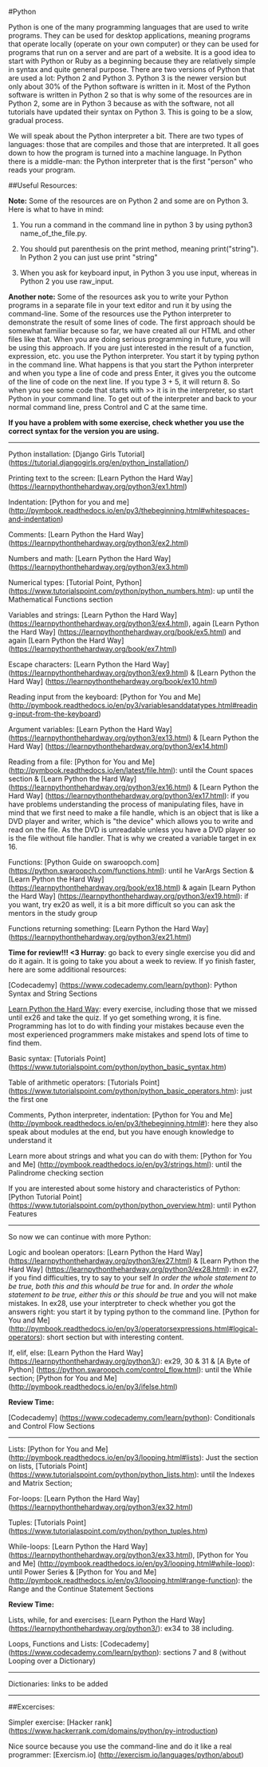 #Python

Python is one of the many programming languages that are used to write programs. They can be used for desktop applications, meaning programs that operate locally (operate on your own computer) or they can be used for programs that run on a server and are part of a website. It is a good idea to start with Python or Ruby as a beginning because they are relatively simple in syntax and quite general purpose. There are two versions of Python that are used a lot: Python 2 and Python 3. Python 3 is the newer version but only about 30% of the Python software is written in it. Most of the Python software is written in Python 2 so that is why some of the resources are in Python 2, some are in Python 3 because as with the software, not all tutorials have updated their syntax on Python 3. This is going to be a slow, gradual process. 

We will speak about the Python interpreter a bit. There are two types of languages: those that are compiles and those that are interpreted. It all goes down to how the program is turned into a machine language. In Python there is a middle-man: the Python interpreter that is the first "person" who reads your program. 

##Useful Resources: 

**Note:** Some of the resources are on Python 2 and some are on Python 3. Here is what to have in mind: 

1. You run a command in the command line in python 3 by using python3 name_of_the_file.py. 

2. You should put parenthesis on the print method, meaning print("string"). In Python 2 you can just use print "string"

3. When you ask for keyboard input, in Python 3 you use input, whereas in Python 2 you use raw_input. 

**Another note:** Some of the resources ask you to write your Python programs in a separate file in your text editor and run it by using the command-line. Some of the resources use the Python interpreter to demonstrate the result of some lines of code. The first approach should be somewhat familiar because so far, we have created all our HTML and other files like that. When you are doing serious programming in future, you will be using this approach. If you are just interested in the result of a function, expression, etc. you use the Python interpreter. You start it by typing python in the command line. What happens is that you start the Python interpreter and when you type a line of code and press Enter, it gives you the outcome of the line of code on the next line. If you type 3 + 5, it will return 8. So when you see some code that starts with >> it is in the interpreter, so start Python in your command line. To get out of the interpreter and back to your normal command line, press Control and C at the same time. 

**If you have a problem with some exercise, check whether you use the correct syntax for the version you are using.**


***
 

Python installation: [Django Girls Tutorial] (https://tutorial.djangogirls.org/en/python_installation/)

Printing text to the screen: [Learn Python the Hard Way] (https://learnpythonthehardway.org/python3/ex1.html)

Indentation: [Python for you and me] (http://pymbook.readthedocs.io/en/py3/thebeginning.html#whitespaces-and-indentation)

Comments: [Learn Python the Hard Way] (https://learnpythonthehardway.org/python3/ex2.html)

Numbers and math: [Learn Python the Hard Way] (https://learnpythonthehardway.org/python3/ex3.html)

Numerical types: [Tutorial Point, Python] (https://www.tutorialspoint.com/python/python_numbers.htm): up until the Mathematical Functions section 

Variables and strings: [Learn Python the Hard Way] (https://learnpythonthehardway.org/python3/ex4.html), again [Learn Python the Hard Way] (https://learnpythonthehardway.org/book/ex5.html) and again [Learn Python the Hard Way] (https://learnpythonthehardway.org/book/ex7.html)

Escape characters: [Learn Python the Hard Way] (https://learnpythonthehardway.org/python3/ex9.html) & [Learn Python the Hard Way] (https://learnpythonthehardway.org/book/ex10.html) 

Reading input from the keyboard: [Python for You and Me] (http://pymbook.readthedocs.io/en/py3/variablesanddatatypes.html#reading-input-from-the-keyboard)

Argument variables: [Learn Python the Hard Way] (https://learnpythonthehardway.org/python3/ex13.html) & [Learn Python the Hard Way] (https://learnpythonthehardway.org/python3/ex14.html)

Reading from a file: [Python for You and Me] (http://pymbook.readthedocs.io/en/latest/file.html): until the Count spaces section & [Learn Python the Hard Way] (https://learnpythonthehardway.org/python3/ex16.html) & [Learn Python the Hard Way] (https://learnpythonthehardway.org/python3/ex17.html): if you have problems understanding the process of manipulating files, have in mind that we first need to make a file handle, which is an object that is like a DVD player and writer, which is "the device" which allows you to write and read on the file. As the DVD is unreadable unless you have a DVD player so is the file without file handler. That is why we created a variable target in ex 16.

Functions: [Python Guide on swaroopch.com] (https://python.swaroopch.com/functions.html): until he VarArgs Section & [Learn Python the Hard Way] (https://learnpythonthehardway.org/book/ex18.html) & again [Learn Python the Hard Way] (https://learnpythonthehardway.org/python3/ex19.html): if you want, try ex20 as well, it is a bit more difficult so you can ask the mentors in the study group

Functions returning something: [Learn Python the Hard Way] (https://learnpythonthehardway.org/python3/ex21.html)

**Time for review!!! <3 Hurray**: go back to every single exercise you did and do it again. It is going to take you about a week to review. If yo finish faster, here are some additional resources: 

[Codecademy] (https://www.codecademy.com/learn/python): Python Syntax and String Sections

[Learn Python the Hard Way](https://learnpythonthehardway.org/book/): every exercise, including those that we missed until ex26 and take the quiz. If yo get something wrong, it is fine. Programming has lot to do with finding your mistakes because even the most experienced programmers make mistakes and spend lots of time to find them. 

Basic syntax: [Tutorials Point] (https://www.tutorialspoint.com/python/python_basic_syntax.htm)

Table of arithmetic operators: [Tutorials Point] (https://www.tutorialspoint.com/python/python_basic_operators.htm): just the first one 

Comments, Python interpreter, indentation: [Python for You and Me] (http://pymbook.readthedocs.io/en/py3/thebeginning.html#): here they also speak about modules at the end, but you have enough knowledge to understand it

Learn more about strings and what you can do with them: [Python for You and Me] (http://pymbook.readthedocs.io/en/py3/strings.html): until the Palindrome checking section

If you are interested about some history and characteristics of Python: [Python Tutorial Point] (https://www.tutorialspoint.com/python/python_overview.htm): until Python Features

***
So now we can continue with more Python: 

Logic and boolean operators: [Learn Python the Hard Way] (https://learnpythonthehardway.org/python3/ex27.html) & [Learn Python the Hard Way] (https://learnpythonthehardway.org/python3/ex28.html): in ex27, if you find difficulties, try to say to your self *In order the whole statement to be true, both this and this whould be true* for and. *In order the whole statement to be true, either this or this should be true* and you will not make mistakes. In ex28, use your interptreter to check whether you got the answers right: you start it by typing python to the command line. [Python for You and Me] (http://pymbook.readthedocs.io/en/py3/operatorsexpressions.html#logical-operators): short section but with interesting content. 

If, elif, else: [Learn Python the Hard Way] (https://learnpythonthehardway.org/python3/): ex29, 30 & 31 & [A Byte of Python] (https://python.swaroopch.com/control_flow.html): until the While section; [Python for You and Me] (http://pymbook.readthedocs.io/en/py3/ifelse.html)

**Review Time:** 

[Codecademy] (https://www.codecademy.com/learn/python): Conditionals and Control Flow Sections

***

Lists: [Python for You and Me] (http://pymbook.readthedocs.io/en/py3/looping.html#lists): Just the section on lists, [Tutorials Point] (https://www.tutorialspoint.com/python/python_lists.htm): until the Indexes and Matrix Section;  

For-loops: [Learn Python the Hard Way] (https://learnpythonthehardway.org/python3/ex32.html)

Tuples: [Tutorials Point] (https://www.tutorialaspoint.com/python/python_tuples.htm)

While-loops: [Learn Python the Hard Way] (https://learnpythonthehardway.org/python3/ex33.html), [Python for You and Me] (http://pymbook.readthedocs.io/en/py3/looping.html#while-loop): until Power Series & [Python for You and Me] (http://pymbook.readthedocs.io/en/py3/looping.html#range-function): the Range and the Continue Statement Sections

**Review Time:**

Lists, while, for and exercises: [Learn Python the Hard Way] (https://learnpythonthehardway.org/python3/): ex34 to 38 including. 

Loops, Functions and Lists: [Codecademy] (https://www.codecademy.com/learn/python): sections 7 and 8 (without Looping over a Dictionary)

***

Dictionaries: links to be added


***
##Excercises:

Simpler exercise: [Hacker rank] (https://www.hackerrank.com/domains/python/py-introduction)

Nice source because you use the command-line and do it like a real programmer: [Exercism.io] (http://exercism.io/languages/python/about)



